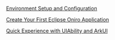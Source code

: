 [Environment Setup and Configuration](/application-development/environment-setup-config.md)  

[Create Your First Eclipse Oniro Application](/application-development/create-first-eclipse-oniro-app.md)  

[Quick Experience with UIAbility and ArkUI]()  

